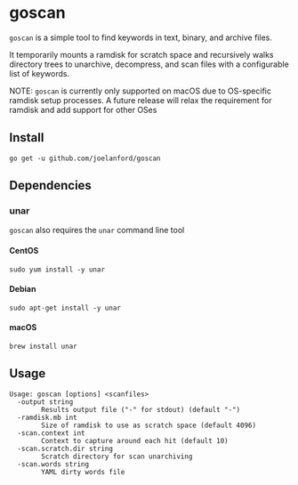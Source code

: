 # goscan

`goscan` is a simple tool to find keywords in text, binary, and archive files. 

It temporarily mounts a ramdisk for scratch space and recursively walks directory trees
to unarchive, decompress, and scan files with a configurable list of keywords.

NOTE: `goscan` is currently only supported on macOS due to OS-specific ramdisk setup processes. 
A future release will relax the requirement for ramdisk and add support for other OSes

## Install

`go get -u github.com/joelanford/goscan`

## Dependencies

### unar

`goscan` also requires the `unar` command line tool

#### CentOS

`sudo yum install -y unar`

#### Debian

`sudo apt-get install -y unar`

#### macOS

`brew install unar`

## Usage

```
Usage: goscan [options] <scanfiles>
  -output string
    	Results output file ("-" for stdout) (default "-")
  -ramdisk.mb int
    	Size of ramdisk to use as scratch space (default 4096)
  -scan.context int
    	Context to capture around each hit (default 10)
  -scan.scratch.dir string
    	Scratch directory for scan unarchiving
  -scan.words string
    	YAML dirty words file
```
